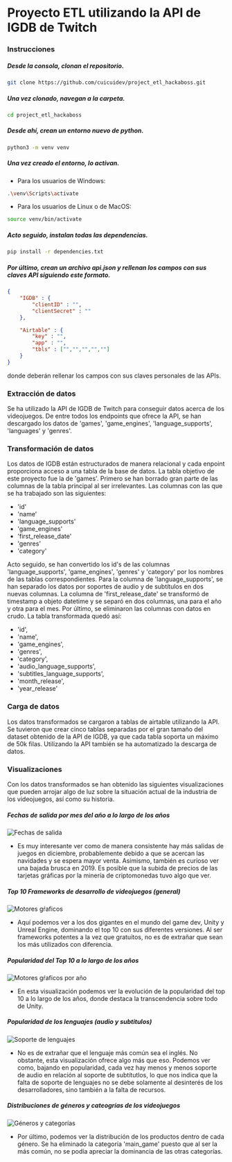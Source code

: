 # Proyecto ETL utilizando la API de IGDB de Twitch
### Instrucciones
##### Desde la consola, clonan el repositorio.
```sh
git clone https://github.com/cuicuidev/project_etl_hackaboss.git

```
##### Una vez clonado, navegan a la carpeta.
```sh
cd project_etl_hackaboss
```
##### Desde ahí, crean un entorno nuevo de python.
```sh
python3 -m venv venv
```
##### Una vez creado el entorno, lo activan.
- Para los usuarios de Windows:
```sh
.\venv\Scripts\activate
```
- Para los usuarios de Linux o de MacOS:
```sh
source venv/bin/activate
```
##### Acto seguido, instalan todas las dependencias.
```sh
pip install -r dependencies.txt
```
##### Por último, crean un archivo api.json y rellenan los campos con sus claves API siguiendo este formato.
```json
{
    "IGDB" : {
        "clientID" : "",
        "clientSecret" : ""
    },

    "Airtable" : {
        "key" : "",
        "app" : "",
        "tbls" : ["","","","",""]
    }
}
```
donde deberán rellenar los campos con sus claves personales de las APIs.

### Extracción de datos
Se ha utilizado la API de IGDB de Twitch para conseguir datos acerca de los videojuegos.
De entre todos los endpoints que ofrece la API, se han descargado los datos de 'games', 'game_engines', 'language_supports', 'languages' y 'genres'.

### Transformación de datos
Los datos de IGDB están estructurados de manera relacional y cada enpoint proporciona acceso a una tabla de la base de datos. La tabla objetivo de este proyecto fue la de 'games'.
Primero se han borrado gran parte de las columnas de la tabla principal al ser irrelevantes. Las columnas con las que se ha trabajado son las siguientes:
- 'id'
- 'name'
- 'language_supports'
- 'game_engines'
- 'first_release_date'
- 'genres'
- 'category'

Acto seguido, se han convertido los id's de las columnas 'language_supports', 'game_engines', 'genres' y 'category' por los nombres de las tablas correspondientes.
Para la columna de 'language_supports', se han separado los datos por soportes de audio y de subtítulos en dos nuevas columnas.
La columna de 'first_release_date' se transformó de timestamp a objeto datetime y se separó en dos columnas, una para el año y otra para el mes.
Por último, se eliminaron las columnas con datos en crudo. La tabla transformada quedó así:
- 'id',
- 'name',
- 'game_engines',
- 'genres',
- 'category',
- 'audio_language_supports',
- 'subtitles_language_supports',
- 'month_release',
- 'year_release'

### Carga de datos
Los datos transformados se cargaron a tablas de airtable utilizando la API. Se tuvieron que crear cinco tablas separadas por el gran tamaño del dataset obtenido de la API de IGDB, ya que cada tabla soporta un máximo de 50k filas. Utilizando la API también se ha automatizado la descarga de datos.

### Visualizaciones
Con los datos transformados se han obtenido las siguientes visualizaciones que pueden arrojar algo de luz sobre la situación actual de la industria de los videojuegos, así como su historia.

##### Fechas de salida por mes del año a lo largo de los años
![Fechas de salida](vis/releases_fig.png)
- Es muy interesante ver como de manera consistente hay más salidas de juegos en diciembre, probablemente debido a que se acercan las navidades y se espera mayor venta.
Asimismo, también es curioso ver una bajada brusca en 2019. Es posible que la subida de precios de las tarjetas gráficas por la minería de criptomonedas tuvo algo que ver.
##### Top 10 Frameworks de desarrollo de videojuegos (general)
![Motores gŕaficos](vis/engines_fig.png)
- Aquí podemos ver a los dos gigantes en el mundo del game dev, Unity y Unreal Engine, dominando el top 10 con sus diferentes versiones. Al ser frameworks potentes a la vez que gratuitos, no es de extrañar que sean los más utilizados con diferencia.
##### Popularidad del Top 10 a lo largo de los años
![Motores gŕaficos por año](vis/engines_years_fig.png)
- En esta visualización podemos ver la evolución de la popularidad del top 10 a lo largo de los años, donde destaca la transcendencia sobre todo de Unity.
##### Popularidad de los lenguajes (audio y subtitulos)
![Soporte de lenguajes](vis/languages_fig.png)
- No es de extrañar que el lenguaje más común sea el inglés. No obstante, esta visualización ofrece algo más que eso. Podemos ver como, bajando en popularidad, cada vez hay menos y menos soporte de audio en relación al soporte de subtítutlos, lo que nos indica que la falta de soporte de lenguajes no se debe solamente al desinterés de los desarrolladores, sino también a la falta de recursos.
##### Distribuciones de géneros y cateogrías de los videojuegos
![Géneros y categorías](vis/genres_categories_fig.png)
- Por último, podemos ver la distribución de los productos dentro de cada género. Se ha eliminado la categoría 'main_game' puesto que al ser la más común, no se podía apreciar la dominancia de las otras categorías.
